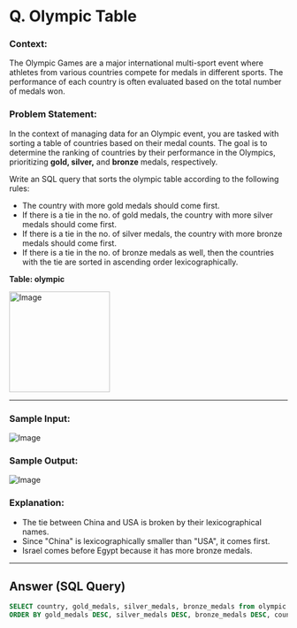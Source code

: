 # Q. Olympic Table

### Context:
The Olympic Games are a major international multi-sport event where athletes from various countries compete for medals in different sports. 
The performance of each country is often evaluated based on the total number of medals won.

### Problem Statement:
In the context of managing data for an Olympic event, you are tasked with sorting a table of countries based on their medal counts. 
The goal is to determine the ranking of countries by their performance in the Olympics, prioritizing **gold, silver,** and **bronze** medals, respectively.

Write an SQL query that sorts the olympic table according to the following rules:

  - The country with more gold medals should come first.
  - If there is a tie in the no. of gold medals, the country with more silver medals should come first.
  - If there is a tie in the no. of silver medals, the country with more bronze medals should come first.
  - If there is a tie in the no. of bronze medals as well, then the countries with the tie are sorted in ascending order lexicographically.

**Table: olympic**

<img width="182" alt="Image" src="https://github.com/user-attachments/assets/d5a309d8-1b6c-4b08-aa64-f359911f8764" />

---

### Sample Input:

![Image](https://github.com/user-attachments/assets/44b5c4b5-72f0-4087-a436-9286fb5c5a23)

### Sample Output:

![Image](https://github.com/user-attachments/assets/c35f1239-2724-4594-92f7-da617a55db49)

### Explanation:
  - The tie between China and USA is broken by their lexicographical names.
  - Since "China" is lexicographically smaller than "USA", it comes first.
  - Israel comes before Egypt because it has more bronze medals.

---

## Answer (SQL Query)

```sql
SELECT country, gold_medals, silver_medals, bronze_medals from olympic
ORDER BY gold_medals DESC, silver_medals DESC, bronze_medals DESC, country ASC;
